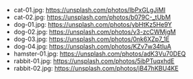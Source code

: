 - cat-01.jpg: https://unsplash.com/photos/IbPxGLgJiMI
- cat-02.jpg: https://unsplash.com/photos/b079C-_tUbM
- dog-01.jpg: https://unsplash.com/photos/ybHtKz5He9Y
- dog-02.jpg: https://unsplash.com/photos/v3-zcCWMjgM
- dog-03.jpg: https://unsplash.com/photos/0nk6XZp7_1E
- dog-04.jpg: https://unsplash.com/photos/KZv7w34tluA
- hamster-01.jpg: https://unsplash.com/photos/adK3Vu70DEQ
- rabbit-01.jpg: https://unsplash.com/photos/5ibPTuqxhdE
- rabbit-02.jpg: https://unsplash.com/photos/jB47hKBU4KE
